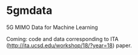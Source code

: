 # 5gmdata
5G MIMO Data for Machine Learning

Coming: code and data corresponding to ITA (http://ita.ucsd.edu/workshop/18/?year=18) paper.
